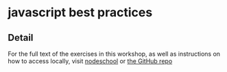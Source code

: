 # javascript best practices

## Detail

For the full text of the exercises in this workshop, as well as instructions
on how to access locally, visit [nodeschool](https://nodeschool.io/) or
[the GitHub repo](https://github.com/excellalabs/js-best-practices-workshopper)
